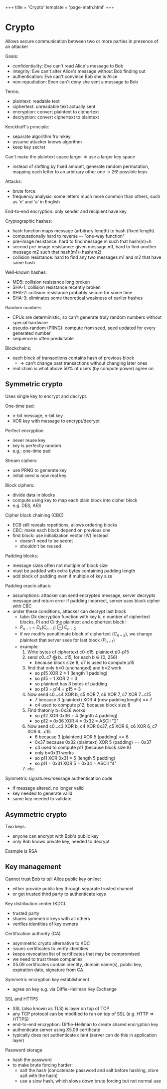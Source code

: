 +++
title = 'Crypto'
template = 'page-math.html'
+++
# Crypto
Allows secure communication between two or more parties in presence of an attacker

Goals:
- confidentiality: Eve can't read Alice's message to Bob
- integrity: Eve can't alter Alice's message without Bob finding out
- authentication: Eve can't convince Bob she is Alice
- non-repudiation: Even can't deny she sent a message to Bob

Terms:
- plaintext: readable text
- ciphertext: unreadable text actually sent
- encryption: convert plaintext to ciphertext
- decryption: convert ciphertext to plaintext

Kerckhoff's principle:
- separate algorithm fro mkey
- assume attacker knows algorithm
- keep key secret

Can't make the plaintext space larger ⇒ use a larger key space
- instead of shifting by fixed amount, generate random permutation, mapping each letter to an arbitrary other one → 26! possible keys

Attacks:
- brute force
- frequency analysis: some letters much more common than others, such as 'e' and 'a' in English

End-to-end encryption: only sender and recipient have key

Cryptographic hashes:
- hash function maps message (arbitrary length) to hash (fixed length)
- computationally hard to reverse -- "one-way function"
- pre-image resistance: hard to find message m such that hash(m)=h
- second pre-image resistance: given message m1, hard to find another message m2 such that hash(m1)=hash(m2)
- collision resistance: hard to find any two messages m1 and m2 that have same hash

Well-known hashes:
- MD5: collision resistance long broken
- SHA-1: collision resistance recently broken
- SHA-2: collision resistance probably secure for some time
- SHA-3: eliminates some theoretical weakness of earlier hashes

Random numbers
- CPUs are deterministic, so can't generate truly random numbers without special hardware
- pseudo-random (PRNG): compute from seed, seed updated for every generated number
- sequence is often predictable

Blockchains:
- each block of transactions contains hash of previous block
    - ⇒ can't change past transactions without changing later ones
- real chain is what above 50% of users (by compute power) agree on

## Symmetric crypto
Uses single key to encrypt and decrypt.

One-time pad:
- n-bit message, n-bit key
- XOR key with message to encrypt/decrypt

Perfect encryption
- never reuse key
- key is perfectly random
- e.g.: one-time pad

Stream ciphers:
- use PRNG to generate key
- initial seed is now real key

Block ciphers:
- divide data in blocks
- compute using key to map each plain block into cipher block
- e.g. DES, AES

Cipher block chaining (CBC)
- ECB still reveals repetitions, allows ordering blocks
- CBC: make each block depend on previous one
- first block: use initialization vector (IV) instead
    - doesn't need to be secret
    - shouldn't be reused

Padding blocks:
- message sizes often not multiple of block size
- must be padded with extra bytes containing padding length
- add block of padding even if multiple of key size

Padding oracle attack:
- assumptions: attacker can send encrypted message, server decrypts message and return error if padding incorrect, server uses block cipher with CBC
- under these conditions, attacker can decrypt last block
    - take: Dk decryption function with key k, n number of ciphertext blocks, Pi and Ci the plaintext and ciphertext block i
    - $P_{n-1} = D_{k} (C_{n-1}) \oplus C_{n-2}$
    - if we modify penultimate block of ciphertext ($C_{n-2}$), we change plaintext that server sees for last block ($P_{n-1}$)
    - example:
        1. Write bytes of ciphertext c0-c15, plaintext p0-p15
        2. send c0..c7 ⨁ b...c15, for each b ∈ [0, 256)
            - because block size 8, c7 is used to compute p15
        3. find that only b=0 (unchanged) and b=2 work
            - so p15 XOR 2 = 1 (length 1 padding)
            - so p15 = 1 XOR 2 = 3
            - so plaintext has 3 bytes of padding
            - so p13 = p14 = p15 = 3
        4. Now send c0...c4 XOR b, c5 XOR 7, c6 XOR 7, c7 XOR 7...c15
            - 7 because 3 (plaintext) XOR 4 (new padding length) == 7
            - c4 used to compute p12, because block size 8
        5. Find thatonly b=0x36 works
            - so p12 XOR 0x36 = 4 (legnth 4 padding)
            - so p12 = 0x36 XOR 4 = 0x32 = ASCII "2"
        6. Now send c0...c3 XOR b, c4 XOR 0x37, c5 XOR 6, c6 XOR 6, c7 XOR 6...c15
            - 6 because 3 (plaintext) XOR 5 (padding) == 6
            - 0x37 because 0x32 (plaintext) XOR 5 (padding) == 0x37
            - c3 used to compute p11 (because block size 8)
            - only b=0x31 works
            - so p11 XOR 0x31 = 5 (length 5 padding)
            - so p11 = 0x31 XOR 5 = 0x34 = ASCII "4"
        7. etc.

Symmetric signatures/message authentication code
- if message altered, no longer valid
- key needed to generate valid
- same key needed to validate


## Asymmetric crypto
Two keys:
- anyone can encrypt with Bob's public key
- only Bob knows private key, needed to decrypt

Example is RSA

## Key management
Cannot trust Bob to tell Alice public key online:
- either provide public key through separate trusted channel
- or get trusted third party to authenticate keys

Key distribution center (KDC):
- trusted party
- shares symmetric keys with all others
- verifies identities of key owners

Certification authority (CA)
- asymmetric crypto alternative to KDC
- issues certificates to verify identities
- keeps revocation list of certificates that may be compromised
- we need to trust these companies
- X5.09 certificates contain identity, domain name(s), public key, expiration date, signature from CA

Symmetric encryption key establishment
- agree on key e.g. via Diffie-Hellman Key Exchange

SSL and HTTPS
- SSL (also known as TLS) is layer on top of TCP
- any TCP protocol can be modified to run on top of SSL (e.g. HTTP ⇒ HTTPS)
- end-to-end encryption: Diffie-Hellman to create shared encryption key
- authenticate server using X5.09 certificate
- typically does not authenticate client (server can do this in application layer)

Password storage
- hash the password
- to make brute forcing harder:
    - salt the hash (concatenate password and salt before hashing, store salt with the hash)
    - use a slow hash, which slows down brute forcing but not normal use
